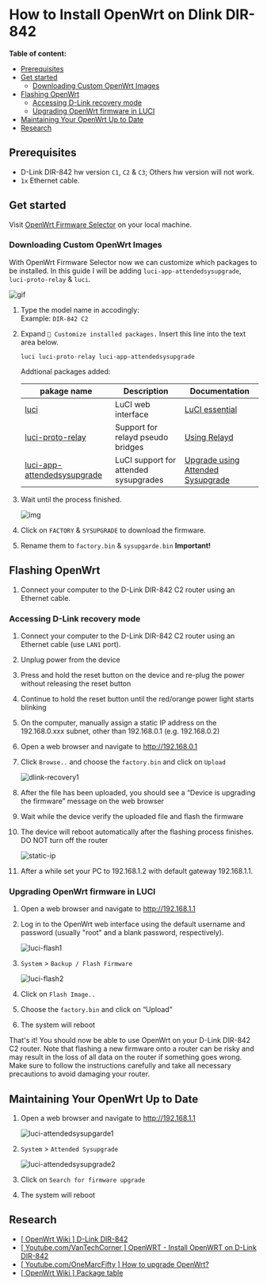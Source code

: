 # How to Install OpenWrt on Dlink DIR-842

**Table of content:**

- [Prerequisites](#prerequisites)
- [Get started](#get-started)
  - [Downloading Custom OpenWrt Images](P)
- [Flashing OpenWrt](#flashing-openwrt)
  - [Accessing D-Link recovery mode](#accessing-d-link-recovery-mode)
  - [Upgrading OpenWrt firmware in LUCI](#upgrading-openwrt-firmware-in-luci)
- [Maintaining Your OpenWrt Up to Date](#maintaining-your-openwrt-up-to-date)
- [Research](#research)

## Prerequisites

- D-Link DIR-842 hw version `C1`, `C2` & `C3`; Others hw version will not work.
- `1x` Ethernet cable.

## Get started

 Visit [OpenWrt Firmware Selector](https://firmware-selector.openwrt.org/) on your local machine.

### Downloading Custom OpenWrt Images  

With OpenWrt Firmware Selector now we can customize which packages to be installed. In this guide I will be adding `luci-app-attendedsysupgrade`,  `luci-proto-relay` & `luci`.  

![gif](./firmware-selector.gif)

1. Type the model name in accodingly:  
    Example: `DIR-842 C2`
2. Expand `🔽 Customize installed packages.` Insert this line into the text area below.  

    ```shell
    luci luci-proto-relay luci-app-attendedsysupgrade
    ```

    Addtional packages added:

    |   pakage name |   Description |   Documentation |
    |--- |--- | ---   |
    |   [luci](https://openwrt.org/packages/pkgdata/luci) |   LuCI web interface | [LuCI essential](https://openwrt.org/docs/guide-user/luci/luci.essentials)  |
    |   [luci-proto-relay](https://openwrt.org/packages/pkgdata/luci-proto-relay)	|   Support for relayd pseudo bridges	| [Using Relayd](https://openwrt.org/docs/guide-user/network/wifi/relay_configuration?s[]=luci&s[]=proto&s[]=relay#using_relayd)  |
    |   [luci-app-attendedsysupgrade](https://openwrt.org/packages/pkgdata/luci-app-attendedsysupgrade)	|   LuCI support for attended sysupgrades	|  [Upgrade using Attended Sysupgrade](https://openwrt.org/docs/guide-user/installation/attended.sysupgrade) |

3. Wait until the process finished.  

    ![img](./firmware-selector2.png)  

4. Click on `FACTORY` & `SYSUPGRADE` to download the firmware.  
5. Rename them to `factory.bin` & `sysupgarde.bin` **Important!**  

## Flashing OpenWrt

1. Connect your computer to the D-Link DIR-842 C2 router using an Ethernet cable.

### Accessing D-Link recovery mode

1. Connect your computer to the D-Link DIR-842 C2 router using an Ethernet cable (use `LAN1` port).
2. Unplug power from the device
3. Press and hold the reset button on the device and re-plug the power without releasing the reset button
4. Continue to hold the reset button until the red/orange power light starts blinking
5. On the computer, manually assign a static IP address on the 192.168.0.xxx subnet, other than 192.168.0.1 (e.g. 192.168.0.2)
6. Open a web browser and navigate to <http://192.168.0.1>  
7. Click `Browse..` and choose the `factory.bin` and click on `Upload`  

   ![dlink-recovery1](./dlink-recovery1.jpg)  
8. After the file has been uploaded, you should see a “Device is upgrading the firmware” message on the web browser  
9. Wait while the device verify the uploaded file and flash the firmware  
10. The device will reboot automatically after the flashing process finishes. DO NOT turn off the router  

    ![static-ip](./set%20-static-ip.png)  
11. After a while set your PC to 192.168.1.2 with default gateway 192.168.1.1.  

### Upgrading OpenWrt firmware in LUCI

1. Open a web browser and navigate to <http://192.168.1.1>  
2. Log in to the OpenWrt web interface using the default username and password (usually "root" and a blank password, respectively).  

   ![luci-flash1](./luci-flash1.png)  
3. `System` > `Backup / Flash Firmware`  

   ![luci-flash2](./luci-flash2.png)
4. Click on `Flash Image..`  
5. Choose the `factory.bin` and click on “Upload”
6. The system will reboot

That's it! You should now be able to use OpenWrt on your D-Link DIR-842 C2 router. Note that flashing a new firmware onto a router can be risky and may result in the loss of all data on the router if something goes wrong. Make sure to follow the instructions carefully and take all necessary precautions to avoid damaging your router.

## Maintaining Your OpenWrt Up to Date

1. Open a web browser and navigate to <http://192.168.1.1>

    ![luci-attendedsysupgarde1](./luci-attendedsysupgrade1.png)

2. `System` > `Attended Sysupgrade`  

    ![luci-attendedsysupgrade2](./luci-attendedsysupgrade2.png)
3. Click on `Search for firmware upgrade`
4. The system will reboot

## Research

- [[ OpenWrt Wiki ] D-Link DIR-842](https://openwrt.org/toh/d-link/dir-842)
- [[ Youtube.com/VanTechCorner ] OpenWRT - Install OpenWRT on D-Link DIR-842](https://www.youtube.com/watch?v=fVRWbprCZW8)
- [[ Youtube.com/OneMarcFifty ] How to upgrade OpenWrt?](https://www.youtube.com/watch?v=FFTPA6GkJjg)
- [[ OpenWrt Wiki ] Package table](https://openwrt.org/packages/table/start?dataflt%5BName_pkg-dependencies*%7E%5D=sysupgrade)